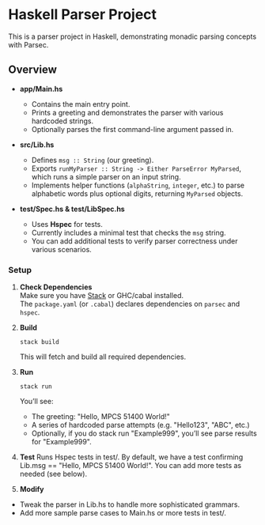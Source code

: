 # Haskell Parser Project

This is a parser project in Haskell, demonstrating monadic parsing concepts with Parsec.

## Overview

- **app/Main.hs**

  - Contains the main entry point.
  - Prints a greeting and demonstrates the parser with various hardcoded strings.
  - Optionally parses the first command-line argument passed in.

- **src/Lib.hs**

  - Defines `msg :: String` (our greeting).
  - Exports `runMyParser :: String -> Either ParseError MyParsed`, which runs a simple parser on an input string.
  - Implements helper functions (`alphaString`, `integer`, etc.) to parse alphabetic words plus optional digits, returning `MyParsed` objects.

- **test/Spec.hs & test/LibSpec.hs**
  - Uses **Hspec** for tests.
  - Currently includes a minimal test that checks the `msg` string.
  - You can add additional tests to verify parser correctness under various scenarios.

### Setup

1. **Check Dependencies**  
   Make sure you have [Stack](https://docs.haskellstack.org/en/stable/README/) or GHC/cabal installed.  
   The `package.yaml` (or `.cabal`) declares dependencies on `parsec` and `hspec`.

2. **Build**

   ```
   stack build
   ```

   This will fetch and build all required dependencies.

3. **Run**

   ```
   stack run
   ```

   You’ll see:

   - The greeting: "Hello, MPCS 51400 World!"
   - A series of hardcoded parse attempts (e.g. "Hello123", "ABC", etc.)
   - Optionally, if you do stack run "Example999", you’ll see parse results for "Example999".

4. **Test**
   Runs Hspec tests in test/.
   By default, we have a test confirming Lib.msg == "Hello, MPCS 51400 World!".
   You can add more tests as needed (see below).

5. **Modify**

- Tweak the parser in Lib.hs to handle more sophisticated grammars.
- Add more sample parse cases to Main.hs or more tests in test/.
